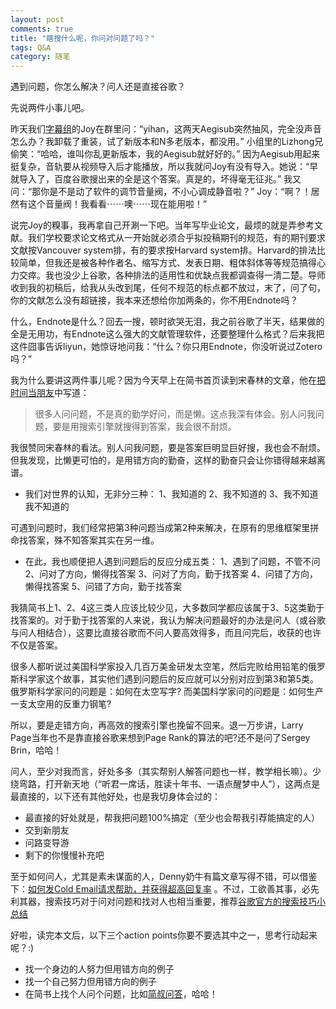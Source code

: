 ```yaml
---
layout: post
comments: true
title: "瞎搜什么呢，你问对问题了吗？"
tags: Q&A
category: 随笔
---
```


遇到问题，你怎么解决？问人还是直接谷歌？

先说两件小事儿吧。

昨天我们[字幕组]( http://i.youku.com/jeromefellows)的Joy在群里问：“yihan，这两天Aegisub突然抽风，完全没声音怎么办？我卸载了重装，试了新版本和N多老版本，都没用。”
小组里的Lizhong兄偷笑：“哈哈，谁叫你乱更新版本，我的Aegisub就好好的。”
因为Aegisub用起来挺复杂，音轨要从视频导入后才能播放，所以我就问Joy有没有导入。她说：“早就导入了，百度谷歌搜出来的全是这个答案。真是的，坏得毫无征兆。”
我又问：“那你是不是动了软件的调节音量阀，不小心调成静音啦？”
Joy：“啊？！居然有这个音量阀！我看看⋯⋯噢⋯⋯现在能用啦！”

说完Joy的糗事，我再拿自己开涮一下吧。当年写毕业论文，最烦的就是弄参考文献。我们学校要求论文格式从一开始就必须合乎拟投稿期刊的规范，有的期刊要求文献按Vancouver system排，有的要求按Harvard system排。Harvard的排法比较简单，但我还是被各种作者名、缩写方式、发表日期、粗体斜体等等规范搞得心力交瘁。我也没少上谷歌，各种排法的适用性和优缺点我都调查得一清二楚。导师收到我的初稿后，给我从头改到尾，任何不规范的标点都不放过，末了，问了句，你的文献怎么没有超链接，我本来还想给你加两条的，你不用Endnote吗？

什么，Endnote是什么？回去一搜，顿时欲哭无泪，我之前谷歌了半天，结果做的全是无用功，有Endnote这么强大的文献管理软件，还要整理什么格式？后来我把这件囧事告诉liyun，她惊讶地问我：“什么？你只用Endnote，你没听说过Zotero吗？”

我为什么要讲这两件事儿呢？因为今天早上在简书首页读到宋春林的文章，他在[把时间当朋友](http://jianshu.io/p/15029edaefe8)中写道：
>很多人问问题，不是真的勤学好问，而是懒。这点我深有体会。别人问我问题，要是用搜索引擎就搜得到答案，我会很不耐烦。

我很赞同宋春林的看法。别人问我问题，要是答案巨明显巨好搜，我也会不耐烦。但我发现，比懒更可怕的，是用错方向的勤奋，这样的勤奋只会让你错得越来越离谱。

+ 我们对世界的认知，无非分三种：
 1、我知道的
 2、我不知道的
 3、我不知道我不知道的

可遇到问题时，我们经常把第3种问题当成第2种来解决，在原有的思维框架里拼命找答案，殊不知答案其实在另一维。

+ 在此，我也顺便把人遇到问题后的反应分成五类：
1、遇到了问题，不管不问
2、问对了方向，懒得找答案
3、问对了方向，勤于找答案
4、问错了方向，懒得找答案
5、问错了方向，勤于找答案

我猜简书上1、2、4这三类人应该比较少见，大多数同学都应该属于3、5这类勤于找答案的。对于勤于找答案的人来说，我认为解决问题最好的办法是问人（或谷歌与问人相结合），这要比直接谷歌而不问人要高效得多，而且问完后，收获的也许不仅是答案。

很多人都听说过美国科学家投入几百万美金研发太空笔，然后完败给用铅笔的俄罗斯科学家这个故事，其实他们遇到问题后的反应就可以分别对应到第3和第5类。
俄罗斯科学家问的问题是：如何在太空写字?
而美国科学家问的问题是：如何生产一支太空用的反重力钢笔?

所以，要是走错方向，再高效的搜索引擎也挽留不回来。退一万步讲，Larry Page当年也不是靠直接谷歌来想到Page Rank的算法的吧?还不是问了Sergey Brin，哈哈！

问人，至少对我而言，好处多多（其实帮别人解答问题也一样，教学相长嘛）。少绕弯路，打开新天地（“听君一席话，胜读十年书、一语点醒梦中人”），这两点是最直接的，以下还有其他好处，也是我切身体会过的：

+ 最直接的好处就是，帮我把问题100%搞定（至少也会帮我引荐能搞定的人）
+ 交到新朋友
+ 问路变导游
+ 剩下的你慢慢补充吧

至于如何问人，尤其是素未谋面的人，Denny奶牛有篇文章写得不错，可以借鉴下：[如何发Cold Email请求帮助，并获得超高回复率](http://www.dennythecow.com/?p=411) 。不过，工欲善其事，必先利其器，搜索技巧对于问对问题和找对人也相当重要，推荐[谷歌官方的搜索技巧小总结](https://www.google.com/intl/en/insidesearch/tipstricks/)

好啦，读完本文后，以下三个action points你要不要选其中之一，思考行动起来呢？:)

+ 找一个身边的人努力但用错方向的例子
+ 找一个自己努力但用错方向的例子
+ 在简书上找个人问个问题，比如[简叔问答](http://jianshu.io/notebooks/23160/list)，哈哈！

